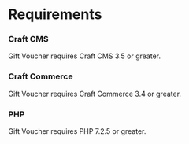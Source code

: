 # Requirements

### Craft CMS
Gift Voucher requires Craft CMS 3.5 or greater.

### Craft Commerce
Gift Voucher requires Craft Commerce 3.4 or greater.

### PHP
Gift Voucher requires PHP 7.2.5 or greater.
